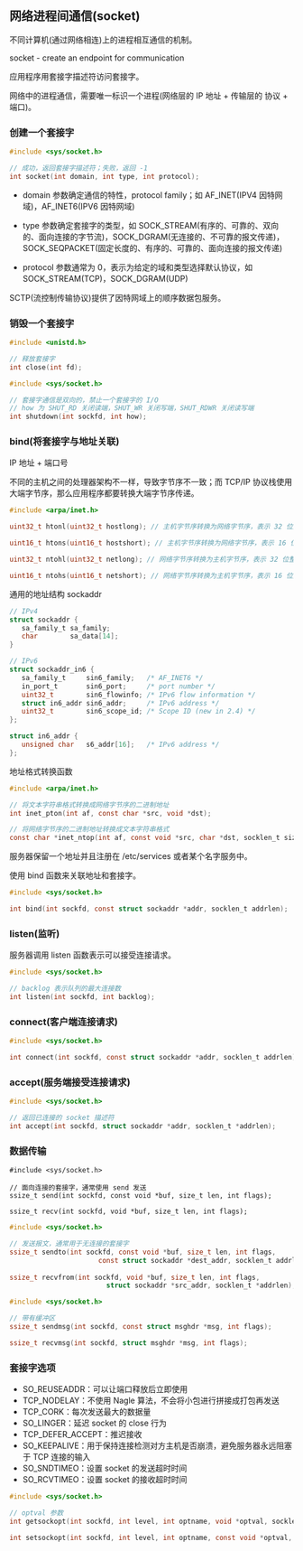 ## 网络进程间通信(socket)

不同计算机(通过网络相连)上的进程相互通信的机制。

socket - create an endpoint for communication
 
应用程序用套接字描述符访问套接字。

网络中的进程通信，需要唯一标识一个进程(网络层的 IP 地址 + 传输层的 协议 + 端口)。
 
### 创建一个套接字

```c
#include <sys/socket.h>

// 成功，返回套接字描述符；失败，返回 -1
int socket(int domain, int type, int protocol);
```
* domain 参数确定通信的特性，protocol family；如 AF_INET(IPV4 因特网域)，AF_INET6(IPV6 因特网域)

* type 参数确定套接字的类型，如 SOCK_STREAM(有序的、可靠的、双向的、面向连接的字节流)，SOCK_DGRAM(无连接的、不可靠的报文传递)，
SOCK_SEQPACKET(固定长度的、有序的、可靠的、面向连接的报文传递)

* protocol 参数通常为 0，表示为给定的域和类型选择默认协议，如 SOCK_STREAM(TCP)，SOCK_DGRAM(UDP)

SCTP(流控制传输协议)提供了因特网域上的顺序数据包服务。

### 销毁一个套接字

```c
#include <unistd.h>

// 释放套接字
int close(int fd);
```

```c
#include <sys/socket.h>

// 套接字通信是双向的，禁止一个套接字的 I/O
// how 为 SHUT_RD 关闭读端，SHUT_WR 关闭写端，SHUT_RDWR 关闭读写端
int shutdown(int sockfd, int how);
```

### bind(将套接字与地址关联)

IP 地址 + 端口号

不同的主机之间的处理器架构不一样，导致字节序不一致；而 TCP/IP 协议栈使用大端字节序，那么应用程序都要转换大端字节序传递。

```c
#include <arpa/inet.h>

uint32_t htonl(uint32_t hostlong); // 主机字节序转换为网络字节序，表示 32 位整数

uint16_t htons(uint16_t hostshort); // 主机字节序转换为网络字节序，表示 16 位整数

uint32_t ntohl(uint32_t netlong); // 网络字节序转换为主机字节序，表示 32 位整数

uint16_t ntohs(uint16_t netshort); // 网络字节序转换为主机字节序，表示 16 位整数
```

通用的地址结构 sockaddr

```c
// IPv4
struct sockaddr {
   sa_family_t sa_family;
   char        sa_data[14];
}
```

```c
// IPv6
struct sockaddr_in6 {
   sa_family_t     sin6_family;   /* AF_INET6 */
   in_port_t       sin6_port;     /* port number */
   uint32_t        sin6_flowinfo; /* IPv6 flow information */
   struct in6_addr sin6_addr;     /* IPv6 address */
   uint32_t        sin6_scope_id; /* Scope ID (new in 2.4) */
};

struct in6_addr {
   unsigned char   s6_addr[16];   /* IPv6 address */
};
```

地址格式转换函数

```c
#include <arpa/inet.h>

// 将文本字符串格式转换成网络字节序的二进制地址
int inet_pton(int af, const char *src, void *dst);

// 将网络字节序的二进制地址转换成文本字符串格式
const char *inet_ntop(int af, const void *src, char *dst, socklen_t size);
```

服务器保留一个地址并且注册在 /etc/services 或者某个名字服务中。

使用 bind 函数来关联地址和套接字。

```c
#include <sys/socket.h>

int bind(int sockfd, const struct sockaddr *addr, socklen_t addrlen);
```

### listen(监听)

服务器调用 listen 函数表示可以接受连接请求。

```c
#include <sys/socket.h>

// backlog 表示队列的最大连接数
int listen(int sockfd, int backlog);
```

### connect(客户端连接请求)

```c
#include <sys/socket.h>

int connect(int sockfd, const struct sockaddr *addr, socklen_t addrlen);
```

### accept(服务端接受连接请求)

```c
#include <sys/socket.h>

// 返回已连接的 socket 描述符
int accept(int sockfd, struct sockaddr *addr, socklen_t *addrlen);
```

### 数据传输

```
#include <sys/socket.h>

// 面向连接的套接字，通常使用 send 发送
ssize_t send(int sockfd, const void *buf, size_t len, int flags);

ssize_t recv(int sockfd, void *buf, size_t len, int flags);    
```

```c
#include <sys/socket.h>

// 发送报文，通常用于无连接的套接字
ssize_t sendto(int sockfd, const void *buf, size_t len, int flags,
                      const struct sockaddr *dest_addr, socklen_t addrlen);
                      
ssize_t recvfrom(int sockfd, void *buf, size_t len, int flags,
                        struct sockaddr *src_addr, socklen_t *addrlen);    
```

```c
#include <sys/socket.h>

// 带有缓冲区
ssize_t sendmsg(int sockfd, const struct msghdr *msg, int flags);

ssize_t recvmsg(int sockfd, struct msghdr *msg, int flags);
```

### 套接字选项

* SO_REUSEADDR：可以让端口释放后立即使用
* TCP_NODELAY：不使用 Nagle 算法，不会将小包进行拼接成打包再发送
* TCP_CORK：每次发送最大的数据量
* SO_LINGER：延迟 socket 的 close 行为
* TCP_DEFER_ACCEPT：推迟接收
* SO_KEEPALIVE：用于保持连接检测对方主机是否崩溃，避免服务器永远阻塞于 TCP 连接的输入
* SO_SNDTIMEO：设置 socket 的发送超时时间
* SO_RCVTIMEO：设置 socket 的接收超时时间

```c
#include <sys/socket.h>

// optval 参数
int getsockopt(int sockfd, int level, int optname, void *optval, socklen_t *optlen);

int setsockopt(int sockfd, int level, int optname, const void *optval, socklen_t optlen);
```
